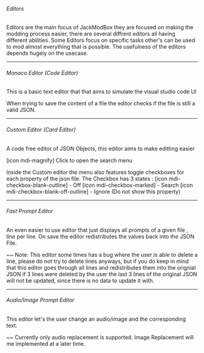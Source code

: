 ###### Editors
Editors are the main focus of JackModBox they are focused on making the modding process easier, there are several diffrent editors all having different abilities.
Some Editors focus on specific tasks other's can be used to mod almost everything that is possible. The usefulness of the editors depends hugely on the usecase.

---

###### Monaco Editor (Code Editor)
This is a basic text editor that that aims to simulate the visual studio code UI  

When trying to save the content of a file the editor checks if the file is still a  
valid JSON.

---

###### Custom Editor (Card Editor)
A code free editor of JSON Objects, this editor aims to make editting easier  

[icon mdi-magnify] Click to open the search menu

Inside the Custom editor the menu also features  toggle checkboxes for each property of the json file.
The Checkbox has 3 states :
[icon mdi-checkbox-blank-outline] - Off
[icon mdi-checkbox-marked] - Search
[icon mdi-checkbox-blank-off-outline] - Ignore (Do not show this property)

---

###### Fast Prompt Editor 
An even easier to use editor that just displays all prompts of a given file , line per line.
On save the editor redistributes the values back into the JSON File.

~~ Note: This editor some times has a bug where the user is able to delete a line, please do not try to delete lines anyways, but if you do keep in mind that this editor goes through all lines and redistributes them into the orignial JSON if 3 lines were deleted by the user the last 3 lines of the original JSON will not be updated, since there is no data to update it with.

---

###### Audio/Image Prompt Editor
This editor let's the user change an audio/image and the corresponding text.

~~ Currently only audio replacement is supported. Image Replacement will me implemented at a later time.